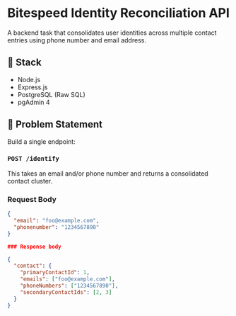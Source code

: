 # Bitespeed Identity Reconciliation API

A backend task that consolidates user identities across multiple contact entries using phone number and email address.

## 🔧 Stack

- Node.js
- Express.js
- PostgreSQL (Raw SQL)
- pgAdmin 4

## 🧠 Problem Statement

Build a single endpoint:

### `POST /identify`

This takes an email and/or phone number and returns a consolidated contact cluster.

### Request Body

```json
{
  "email": "foo@example.com",
  "phonenumber": "1234567890"
}

### Response body

{
  "contact": {
    "primaryContactId": 1,
    "emails": ["foo@example.com"],
    "phoneNumbers": ["1234567890"],
    "secondaryContactIds": [2, 3]
  }
}
